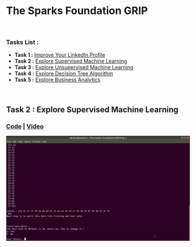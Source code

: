 # The Sparks Foundation GRIP
<br />
  
### Tasks List :
  
- **Task 1 :** <a href="https://www.linkedin.com/in/prify-philip-343b53150/">Improve Your LinkedIn Profile</a>
- **Task 2 :** <a href="https://github.com/Amchuz/The-Sparks-Foundation-GRIP/tree/master/Task_2">Explore Supervised Machine Learning</a> 
- **Task 3 :** <a href="https://github.com/Amchuz/The-Sparks-Foundation-GRIP/tree/master/Task_3">Explore Unsupervised Machine Learning</a>
- **Task 4 :** <a href="https://github.com/Amchuz/The-Sparks-Foundation-GRIP/tree/master/Task_4">Explore Decision Tree Algorithm</a>
- **Task 5 :** <a href="https://github.com/Amchuz/The-Sparks-Foundation-GRIP/tree/master/Task_5">Explore Business Analytics</a>
  
<br />
  
## Task 2 : Explore Supervised Machine Learning
  
### <a href="https://github.com/Amchuz/The-Sparks-Foundation-GRIP/blob/master/Task_2/Supervised.py">Code</a> | <a href="https://youtu.be/mb1_IR7pCA0">Video</a> 
  
<img src="https://github.com/Amchuz/The-Sparks-Foundation-GRIP/blob/master/Task_2/supervised.gif">
